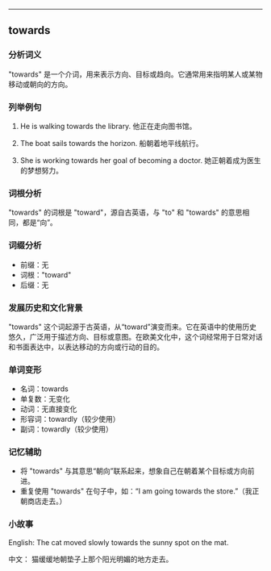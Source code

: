 
---------------
## towards
### 分析词义
"towards" 是一个介词，用来表示方向、目标或趋向。它通常用来指明某人或某物移动或朝向的方向。

### 列举例句
1. He is walking towards the library. 
   他正在走向图书馆。

2. The boat sails towards the horizon.
   船朝着地平线航行。

3. She is working towards her goal of becoming a doctor.
   她正朝着成为医生的梦想努力。

### 词根分析
"towards" 的词根是 "toward"，源自古英语，与 "to" 和 "towards" 的意思相同，都是“向”。

### 词缀分析
- 前缀：无
- 词根："toward"
- 后缀：无

### 发展历史和文化背景
"towards" 这个词起源于古英语，从“toward”演变而来。它在英语中的使用历史悠久，广泛用于描述方向、目标或意图。在欧美文化中，这个词经常用于日常对话和书面表达中，以表达移动的方向或行动的目的。

### 单词变形
- 名词：towards
- 单复数：无变化
- 动词：无直接变化
- 形容词：towardly（较少使用）
- 副词：towardly（较少使用）

### 记忆辅助
- 将 "towards" 与其意思“朝向”联系起来，想象自己在朝着某个目标或方向前进。
- 重复使用 "towards" 在句子中，如：“I am going towards the store.”（我正朝商店走去。）

### 小故事
English:
The cat moved slowly towards the sunny spot on the mat.

中文：
猫缓缓地朝垫子上那个阳光明媚的地方走去。

